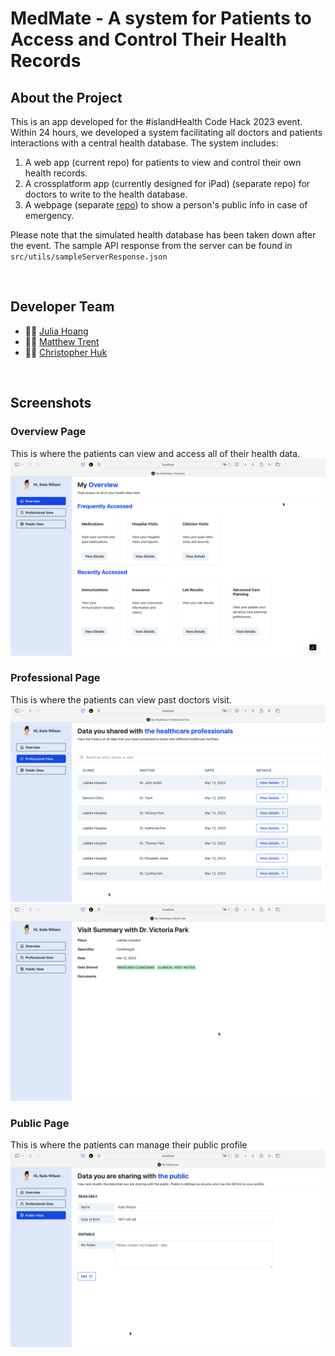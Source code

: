 # MedMate - A system for Patients to Access and Control Their Health Records

## About the Project
This is an app developed for the #islandHealth Code Hack 2023 event. 
Within 24 hours, we developed a system facilitating all doctors and patients interactions with a central health database.
The system includes:
1. A web app (current repo) for patients to view and control their own health records.
2. A crossplatform app (currently designed for iPad) (separate repo) for doctors to write to the health database.
3. A webpage (separate [repo](https://github.com/julhoang/code_hack_QR)) to show a person's public info in case of emergency. 

Please note that the simulated health database has been taken down after the event. The sample API response from the server can be found in `src/utils/sampleServerResponse.json`

<br>


## Developer Team
- 👩‍💻 [Julia Hoang](https://github.com/julhoang)
- 🧑‍💻 [Matthew Trent](https://github.com/mattrltrent)
- 🧑‍💻 [Christopher Huk](https://github.com/TalentedB)
  

<br>

## Screenshots
### Overview Page
This is where the patients can view and access all of their health data. 
![Main Overview Page](screenshots/overview_page.png)

### Professional Page
This is where the patients can view past doctors visit.
![Main Professional Page](screenshots/professional_page.png)
![Detailed Doctor Visit Summary Page](screenshots/visit_details.png)

### Public Page
This is where the patients can manage their public profile
![Public Profile Control Page](screenshots/public_profile.png)

